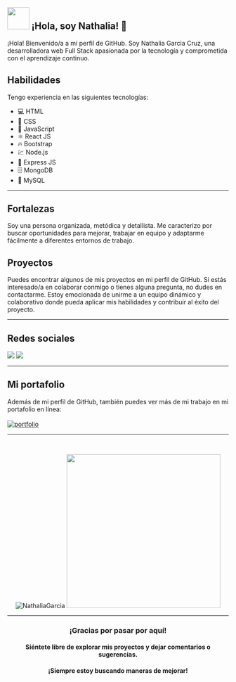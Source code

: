 ## <img src="https://media.giphy.com/media/VgCDAzcKvsR6OM0uWg/giphy.gif" width="50"> ¡Hola, soy Nathalia! 👋

¡Hola! Bienvenido/a a mi perfil de GitHub. Soy Nathalia Garcia Cruz, una desarrolladora web Full Stack apasionada por la tecnología y comprometida con el aprendizaje continuo.

## Habilidades

Tengo experiencia en las siguientes tecnologías:

- 💻 HTML 
- 🎨 CSS 
- 🚀 JavaScript 
- ⚛️ React JS
- 🔥 Bootstrap
- 💹 Node.js 
- 🚀 Express JS
- 🗄️ MongoDB 
- 💾 MySQL

<hr>

## Fortalezas

Soy una persona organizada, metódica y detallista. Me caracterizo por buscar oportunidades para mejorar, trabajar en equipo y adaptarme fácilmente a diferentes entornos de trabajo.

## Proyectos

Puedes encontrar algunos de mis proyectos en mi perfil de GitHub. Si estás interesado/a en colaborar conmigo o tienes alguna pregunta, no dudes en contactarme. Estoy emocionada de unirme a un equipo dinámico y colaborativo donde pueda aplicar mis habilidades y contribuir al éxito del proyecto.

--------

## Redes sociales

   <a href="https://www.linkedin.com/in/nathalia-garc%C3%ADa-cruz-524b42205/" target="_blank"><img src="https://img.shields.io/badge/-LinkedIn-%230077B5?style=for-the-badge&logo=linkedin&logoColor=white" target="_blank"></a>
  <a href = "mailto:nthaliagarcia@gmail.com"><img src="https://img.shields.io/badge/-Gmail-%23333?style=for-the-badge&logo=gmail&logoColor=white" target="_blank"></a>
  
--------

## Mi portafolio

Además de mi perfil de GitHub, también puedes ver más de mi trabajo en mi portafolio en línea: <br> 
<br>
[![portfolio](https://img.shields.io/badge/my_portfolio-000?style=for-the-badge&logo=ko-fi&logoColor=white)](https://magenta-croquembouche-484fe8.netlify.app/)

-----------

</p><br>
<p align="center">
<img src="https://github-readme-stats.vercel.app/api?username=NGCnathalia&show_icons=true&theme=dracula&title_color=ffffff&text_color=ffffff&bg_color=000000&locale=en" alt="NathaliaGarcia" /> 
<img src="https://github-readme-stats.vercel.app/api/top-langs/?username=NGCnathalia&show_icons=true&theme=dracula&title_color=ffffff&text_color=ffffff&bg_color=000000&locale=en" width="350" >
 </p>
 
-----------
<h3 align="center">¡Gracias por pasar por aquí!</h3>
<h4 align="center">Siéntete libre de explorar mis proyectos y dejar comentarios o sugerencias. </h4>
<h4 align="center">¡Siempre estoy buscando maneras de mejorar!</h4>

